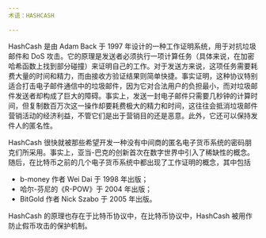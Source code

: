 ```yaml
---
术语：HASHCASH

---
```

HashCash 是由 Adam Back 于 1997 年设计的一种工作证明系统，用于对抗垃圾邮件和 DoS 攻击。它的原理是发送者必须执行一项计算任务（具体来说，在加密哈希函数上找到部分碰撞）来证明自己的工作。对于发送方来说，这项任务需要耗费大量的时间和精力，而由接收方验证结果则简单快捷。事实证明，这种协议特别适合打击电子邮件通信中的垃圾邮件，因为它对合法用户的负担最小，而对垃圾邮件发送者却构成了巨大的障碍。事实上，发送一封电子邮件只需要几秒钟的计算时间，但复制数百万次这一操作却要耗费极大的精力和时间，这往往会抵消垃圾邮件营销活动的经济利益，不管它们是出于营销目的还是恶意。此外，它还可以保持发件人的匿名性。

HashCash 很快就被那些希望开发一种没有中间商的匿名电子货币系统的密码朋克们所采用。事实上，亚当-巴克的创新首次在数字世界中引入了稀缺性的概念。随后，在比特币之前的几个电子货币系统中都出现了工作证明的概念，其中包括


- b-money 作者 Wei Dai 于 1998 年出版；
- 哈尔-芬尼的《R-POW》于 2004 年出版；
- BitGold 作者 Nick Szabo 于 2005 年出版。

HashCash 的原理也存在于比特币协议中，在比特币协议中，HashCash 被用作防止假币攻击的保护机制。